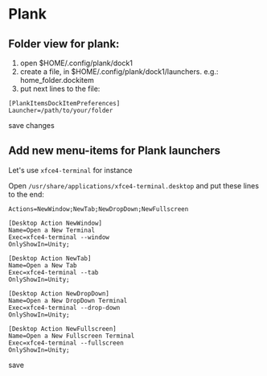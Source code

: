 
# Plank

## Folder view for plank:

1. open $HOME/.config/plank/dock1
2. create a file, in $HOME/.config/plank/dock1/launchers. e.g.: home_folder.dockitem
3. put next lines to the file:

  ```
  [PlankItemsDockItemPreferences]
  Launcher=/path/to/your/folder
  ```
  
  save changes
  
## Add new menu-items for Plank launchers

Let's use `xfce4-terminal` for instance

Open `/usr/share/applications/xfce4-terminal.desktop` and put these lines to the end:

```
Actions=NewWindow;NewTab;NewDropDown;NewFullscreen

[Desktop Action NewWindow]
Name=Open a New Terminal
Exec=xfce4-terminal --window
OnlyShowIn=Unity;

[Desktop Action NewTab]
Name=Open a New Tab
Exec=xfce4-terminal --tab
OnlyShowIn=Unity;

[Desktop Action NewDropDown]
Name=Open a New DropDown Terminal
Exec=xfce4-terminal --drop-down
OnlyShowIn=Unity;

[Desktop Action NewFullscreen]
Name=Open a New Fullscreen Terminal
Exec=xfce4-terminal --fullscreen
OnlyShowIn=Unity;
```

save
